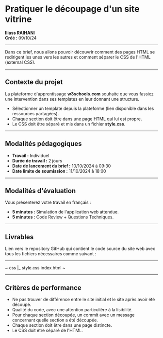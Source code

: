 # Pratiquer le découpage d'un site vitrine

**Iliass RAIHANI**  
**Créé :** 09/10/24

---

Dans ce brief, nous allons pouvoir découvrir comment des pages HTML se redirigent les unes vers les autres et comment séparer le CSS de l'HTML (external CSS).

---

## Contexte du projet

La plateforme d'apprentissage **w3schools.com** souhaite que vous fassiez une intervention dans ses templates en leur donnant une structure.

- Sélectionner un template depuis la plateforme (lien disponible dans les ressources partagées).
- Chaque section doit être dans une page HTML qui lui est propre.
- Le CSS doit être séparé et mis dans un fichier **style.css**.

---

## Modalités pédagogiques

- **Travail :** Individuel
- **Durée de travail :** 2 jours
- **Date de lancement du brief :** 10/10/2024 à 09:30
- **Date limite de soumission :** 11/10/2024 à 18:00

---

## Modalités d'évaluation

Vous présenterez votre travail en français :
- **5 minutes :** Simulation de l'application web attendue.
- **5 minutes :** Code Review + Questions Techniques.

---

## Livrables

Lien vers le repository GitHub qui contient le code source du site web avec tous les fichiers nécessaires comme suivant :

---

~
css
|_ style.css
index.html
~

---


## Critères de performance

- Ne pas trouver de différence entre le site initial et le site après avoir été découpé.
- Qualité du code, avec une attention particulière à la lisibilité.
- Pour chaque section découpée, un commit avec un message concernant quelle section a été découpée.
- Chaque section doit être dans une page distincte.
- Le CSS doit être séparé de l'HTML.